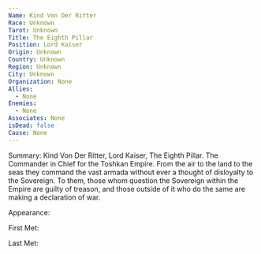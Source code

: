 ```yaml
---
Name: Kind Von Der Ritter
Race: Unknown
Tarot: Unknown
Title: The Eighth Pillar
Position: Lord Kaiser
Origin: Unknown
Country: Unknown
Region: Unknown
City: Unknown
Organization: None
Allies:
  - None
Enemies:
  - None
Associates: None
isDead: false
Cause: None
---
```

Summary:
Kind Von Der Ritter, Lord Kaiser, The Eighth Pillar. The Commander in Chief for the Toshkan Empire. From the air to the land to the seas they command the vast armada without ever a thought of disloyalty to the Sovereign. To them, those whom question the Sovereign within the Empire are guilty of treason, and those outside of it who do the same are making a declaration of war. 

Appearance: 

First Met: 

Last Met: 